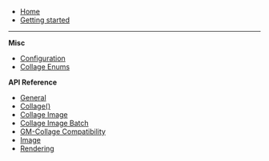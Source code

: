 - [Home](README.md)
- [Getting started](gettingstarted.md)
  
---
**Misc** 
- [Configuration](configuration.md)
- [Collage Enums](enums.md)

**API Reference**
- [General](general.md)
- [Collage()](collage.md)
- [Collage Image](collage-image.md)
- [Collage Image Batch](collage-image-batch.md)
- [GM-Collage Compatibility](compatibility.md)
- [Image](image.md)
- [Rendering](rendering.md)